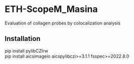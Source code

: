 # ETH-ScopeM_Masina
Evaluation of collagen probes by colocalization analysis

## Installation
pip install pylibCZIrw  
pip install aicsimageio aicspylibczi>=3.1.1 fsspec>=2022.8.0
